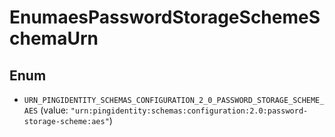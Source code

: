 

# EnumaesPasswordStorageSchemeSchemaUrn

## Enum


* `URN_PINGIDENTITY_SCHEMAS_CONFIGURATION_2_0_PASSWORD_STORAGE_SCHEME_AES` (value: `"urn:pingidentity:schemas:configuration:2.0:password-storage-scheme:aes"`)



